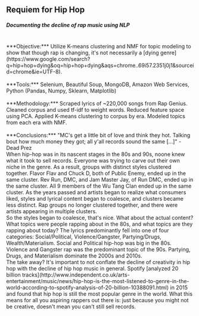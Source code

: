 ## Requiem for Hip Hop
##### Documenting the decline of rap music using NLP

<br/>
***Objective:*** Utilize K-means clustering and NMF for topic modeling to show that though rap is changing, it's not necessarily a [dying genre](https://www.google.com/search?q=hip+hop+dying&oq=hip+hop+dying&aqs=chrome..69i57.2351j0j1&sourceid=chrome&ie=UTF-8).
<br/>
<br/>
***Tools:*** Selenium, Beautiful Soup, MongoDB, Amazon Web Services, Python (Pandas, Numpy, Sklearn, Matplotlib)
<br/>
<br/>
***Methodology:*** Scraped lyrics of ~220,000 songs from Rap Genius. Cleaned corpus and used tf-idf to weight words. Reduced feature space using PCA. Applied K-means clustering to corpus by era. Modeled topics from each era with NMF.
<br/>
<br/>
***Conclusions:*** "MC's get a little bit of love and think they hot. Talking bout how much money they got; all y'all records sound the same [...]" - Dead Prez
<br/>
When hip-hop was in its nascent stages in the 80s and 90s, noone knew what it took to sell records. Everyone was trying to carve out their own niche in the genre. As a result, groups with distinct styles clustered together. Flavor Flav and Chuck D, both of Public Enemy, ended up in the same cluster. Rev Run, DMC, and Jam Master Jay, of Run DMC, ended up in the same cluster. All 9 members of the Wu Tang Clan ended up in the same cluster. As the years passed and artists began to realize what consumers liked, styles and lyrical content began to coalesce, and clusters became less distinct. Rap groups no longer clustered together, and there were artists appearing in multiple clusters.
<br/>
So the styles began to coalesce, that's nice. What about the actual content? What topics were people rapping about in the 80s, and what topics are they rapping about today? The lyrics predominantly fell into one of four categories: Social/Political, Violence/Gangster, Partying/Drugs, Wealth/Materialism. Social and Political hip-hop was big in the 80s. Violence and Gangster rap was the predominant topic of the 90s. Partying, Drugs, and Materialism dominate the 2000s and 2010s.
<br/>
The take away? It's important to not conflate the decline of creativity in hip hop with the decline of hip hop music in general. Spotify [analyzed 20 billion tracks](http://www.independent.co.uk/arts-entertainment/music/news/hip-hop-is-the-most-listened-to-genre-in-the-world-according-to-spotify-analysis-of-20-billion-10388091.html) in 2015 and found that hip hop is still the most popular genre in the world. What this means for all you aspiring rappers out there is: just because you might not be creative, doesn't mean you can't still sell records.
